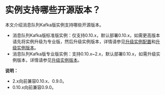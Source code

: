 # 实例支持哪些开源版本？

本文介绍消息队列Kafka版实例支持哪些开源版本。

-   消息队列Kafka版标准版实例：仅支持0.10.x，默认部署0.10.x，如需更高版本请先将实例升级为专业版，然后升级实例版本，详情请参见[升级实例配置](/intl.zh-CN/用户指南/实例/升级实例配置.md)和[升级实例版本](/intl.zh-CN/用户指南/实例/升级实例版本.md)。
-   消息队列Kafka版专业版实例：支持0.10.x~2.x，默认部署0.10.x，如需升级实例版本，详情请参见[升级实例版本](/intl.zh-CN/用户指南/实例/升级实例版本.md)。

**说明：**

-   2.x向前兼容0.10.x、0.9.0。
-   0.10.x向前兼容0.9.0。

